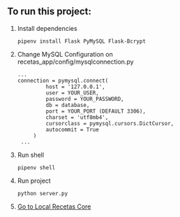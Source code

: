 To run this project:
---

1. Install dependencies
   ```
   pipenv install Flask PyMySQL Flask-Bcrypt
   ```
2. Change MySQL Configuration on recetas_app/config/mysqlconnection.py
   ```
   ...
   connection = pymysql.connect(
            host = '127.0.0.1',
            user = YOUR_USER,
            password = YOUR_PASSWORD,
            db = database,
            port = YOUR_PORT (DEFAULT 3306),
            charset = 'utf8mb4',
            cursorclass = pymysql.cursors.DictCursor,
            autocommit = True
        )
    ...
   ```
3. Run shell
   ```
   pipenv shell
   ```
4. Run project
    ```
    python server.py
    ```
5. [Go to Local Recetas Core](http://127.0.0.1:8091/)